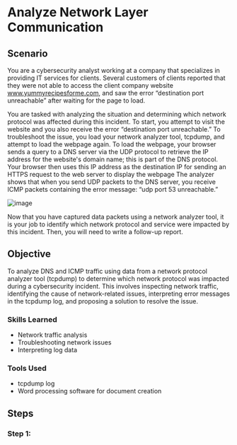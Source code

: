 # Analyze Network Layer Communication

## Scenario

You are a cybersecurity analyst working at a company that specializes in providing IT services for clients. Several customers of clients reported that they were not able to access the client company website www.yummyrecipesforme.com, and saw the error “destination port unreachable” after waiting for the page to load. 

You are tasked with analyzing the situation and determining which network protocol was affected during this incident. To start, you attempt to visit the website and you also receive the error “destination port unreachable.” To troubleshoot the issue, you load your network analyzer tool, tcpdump, and attempt to load the webpage again. To load the webpage, your browser sends a query to a DNS server via the UDP protocol to retrieve the IP address for the website's domain name; this is part of the DNS protocol. Your browser then uses this IP address as the destination IP for sending an HTTPS request to the web server to display the webpage  The analyzer shows that when you send UDP packets to the DNS server, you receive ICMP packets containing the error message: “udp port 53 unreachable.”

![image](https://github.com/user-attachments/assets/5db75697-0580-4bed-9a80-7dc30021f8fb)

Now that you have captured data packets using a network analyzer tool, it is your job to identify which network protocol and service were impacted by this incident. Then, you will need to write a follow-up report. 

## Objective

To analyze DNS and ICMP traffic using data from a network protocol analyzer tool (tcpdump) to determine which network protocol was impacted during a cybersecurity incident. This involves inspecting network traffic, identifying the cause of network-related issues, interpreting error messages in the tcpdump log, and proposing a solution to resolve the issue.

### Skills Learned

- Network traffic analysis
- Troubleshooting network issues
- Interpreting log data

### Tools Used

- tcpdump log
- Word processing software for document creation

## Steps

### Step 1: 
